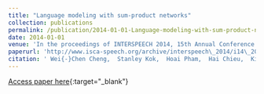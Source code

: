 ```yaml
---
title: "Language modeling with sum-product networks"
collection: publications
permalink: /publication/2014-01-01-Language-modeling-with-sum-product-networks
date: 2014-01-01
venue: 'In the proceedings of INTERSPEECH 2014, 15th Annual Conference of the International Speech Communication Association, Singapore, September 14-18, 2014'
paperurl: 'http://www.isca-speech.org/archive/interspeech\_2014/i14\_2098.html'
citation: ' Wei{-}Chen Cheng,  Stanley Kok,  Hoai Pham,  Hai Chieu,  Kian Chai, &quot;Language modeling with sum-product networks.&quot; In the proceedings of INTERSPEECH 2014, 15th Annual Conference of the International Speech Communication Association, Singapore, September 14-18, 2014, 2014.'
---
```

[Access paper here](http://www.isca-speech.org/archive/interspeech\_2014/i14\_2098.html){:target="_blank"}
